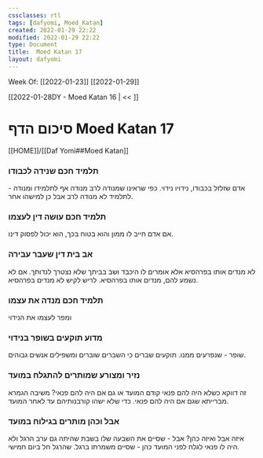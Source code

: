 ```yaml
---
cssclasses: rtl 
tags: [dafyomi, Moed_Katan] 
created: 2022-01-29 22:22
modified: 2022-01-29 22:22
type: Document
title:  Moed Katan 17
layout: dafyomi
---
```

Week Of: [[2022-01-23]]
[[2022-01-29]]

[[2022-01-28DY - Moed Katan 16 | << ]] 

# סיכום הדף  Moed Katan 17

[[HOME]]/[[Daf Yomi##Moed Katan]]

### תלמיד חכם שנידה לכבודו
\- אדם שזלזל בכבודו, נידויו נידוי. כפי שראינו שמנודה לרב מנודה אף לתלמידו ומנודה לתלמיד לא מנודה לרב אבל כן למישהו אחר.
### תלמיד חכם עושה דין לעצמו 
אם אדם חייב לו ממון והוא בטוח בכך, הוא יכול לפסוק דינו.
### אב בית דין שעבר עבירה 
לא מנדים אותו בפרהסיא אלא אומרים לו היכבד ושב בביתך שלא נצטרך לנדותך. אם לא נשמע להם, מנדים אותו בפרהסיא. לריש לקיש לא מנדים בפרהסיא.
### תלמיד חכם מנדה את עצמו
ומפר לעצמו את הנידוי 
### מדוע תוקעים בשופר בנידוי
שופר - שנפרעים ממנו. תוקעים שברים כי השברים שוברים ומשפילים אנשים גבוהים.
### נזיר ומצורע שמותרים להתגלח במועד
זה דווקא כשלא היה להם פנאי קודם המועד או גם אם היה להם פנאי? משיבה הגמרא מברייתא שגם אם היה להם פנאי. כדי שלא ישהו קורבנותיהם עד לאחר המועד.
### אבל וכהן מותרים בגילוח במועד
איזה אבל ואיזה כהן?
אבל - שסיים את השבעה שלו בשבת שהיתה גם ערב הרגל ולא היה לו פנאי לגלח לפני המועד
כהן - שסיים משמרתו ברגל. שהרגל חל ביום חמישי.


 

